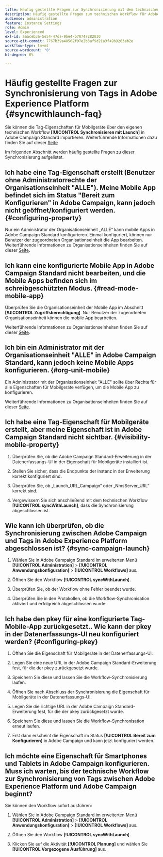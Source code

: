 ```yaml
---
title: Häufig gestellte Fragen zur Synchronisierung mit dem technischen Workflow für Launch
description: Häufig gestellte Fragen zum technischen Workflow für Adobe Launch
audience: administration
feature: Instance Settings
role: Admin
level: Experienced
exl-id: aaaceb3a-5e54-47da-9be4-b70747282830
source-git-commit: 7767b39a48502f97e2b3af9d21a3f49b9283ab2e
workflow-type: tm+mt
source-wordcount: '0'
ht-degree: 0%

---
```


# Häufig gestellte Fragen zur Synchronisierung von Tags in Adobe Experience Platform {#syncwithlaunch-faq}

Sie können die Tag-Eigenschaften für Mobilgeräte über den eigenen technischen Workflow **[!UICONTROL Synchronisieren mit Launch]** in Adobe Campaign Standard importieren. Weiterführende Informationen dazu finden Sie auf dieser [Seite](../../administration/using/technical-workflows.md)

Im folgenden Abschnitt werden häufig gestellte Fragen zu dieser Synchronisierung aufgelistet.

## Ich habe eine Tag-Eigenschaft erstellt (Benutzer ohne Administratorrechte der Organisationseinheit &quot;ALLE&quot;). Meine Mobile App befindet sich im Status &quot;Bereit zum Konfigurieren&quot; in Adobe Campaign, kann jedoch nicht geöffnet/konfiguriert werden. {#configuring-property}

Nur ein Administrator der Organisationseinheit „ALLE“ kann mobile Apps in Adobe Campaign Standard konfigurieren. Einmal konfiguriert, können nur Benutzer der zugeordneten Organisationseinheit die App bearbeiten. Weiterführende Informationen zu Organisationseinheiten finden Sie auf dieser [Seite](../../administration/using/organizational-units.md).

## Ich kann eine konfigurierte Mobile App in Adobe Campaign Standard nicht bearbeiten, und die Mobile Apps befinden sich im schreibgeschützten Modus. {#read-mode-mobile-app}

Überprüfen Sie die Organisationseinheit der Mobile App im Abschnitt **[!UICONTROL Zugriffsberechtigung]**. Nur Benutzer der zugeordneten Organisationseinheit können die mobile App bearbeiten.

Weiterführende Informationen zu Organisationseinheiten finden Sie auf dieser [Seite](../../administration/using/organizational-units.md).

## Ich bin ein Administrator mit der Organisationseinheit &quot;ALLE&quot; in Adobe Campaign Standard, kann jedoch keine Mobile Apps konfigurieren. {#org-unit-mobile}

Ein Administrator mit der Organisationseinheit &quot;ALLE&quot; sollte über Rechte für alle Eigenschaften für Mobilgeräte verfügen, um die Mobile App zu konfigurieren.

Weiterführende Informationen zu Organisationseinheiten finden Sie auf dieser [Seite](../../administration/using/organizational-units.md).

## Ich habe eine Tag-Eigenschaft für Mobilgeräte erstellt, aber meine Eigenschaft ist in Adobe Campaign Standard nicht sichtbar. {#visibility-mobile-property}

1. Überprüfen Sie, ob die Adobe Campaign Standard-Erweiterung in der Datenerfassungs-UI in der Eigenschaft für Mobilgeräte installiert ist.

1. Stellen Sie sicher, dass die Endpunkte der Instanz in der Erweiterung korrekt konfiguriert sind.

1. Überprüfen Sie, ob „Launch_URL_Campaign“ oder „NmsServer_URL“ korrekt sind.

1. Vergewissern Sie sich anschließend mit dem technischen Workflow **[!UICONTROL syncWithLaunch]**, dass die Synchronisierung abgeschlossen ist.

## Wie kann ich überprüfen, ob die Synchronisierung zwischen Adobe Campaign und Tags in Adobe Experience Platform abgeschlossen ist? {#sync-campaign-launch}

1. Wählen Sie in Adobe Campaign Standard im erweiterten Menü **[!UICONTROL Administration]** > **[!UICONTROL Anwendungskonfiguration]** > **[!UICONTROL Workflows]** aus.

1. Öffnen Sie den Workflow **[!UICONTROL syncWithLaunch]**.

1. Überprüfen Sie, ob der Workflow ohne Fehler beendet wurde.

1. Überprüfen Sie in den Protokollen, ob die Workflow-Synchronisation aktiviert und erfolgreich abgeschlossen wurde.

## Ich habe den pkey für eine konfigurierte Tag-Mobile-App zurückgesetzt.. Wie kann der pkey in der Datenerfassungs-UI neu konfiguriert werden? {#configuring-pkey}

1. Öffnen Sie die Eigenschaft für Mobilgeräte in der Datenerfassungs-UI.

1. Legen Sie eine neue URL in der Adobe Campaign Standard-Erweiterung fest, für die der pkey zurückgesetzt wurde.

1. Speichern Sie diese und lassen Sie die Workflow-Synchronisierung laufen.

1. Öffnen Sie nach Abschluss der Synchronisierung die Eigenschaft für Mobilgeräte in der Datenerfassungs-UI.

1. Legen Sie die richtige URL in der Adobe Campaign Standard-Erweiterung fest, für die der pkey zurückgesetzt wurde.

1. Speichern Sie diese und lassen Sie die Workflow-Synchronisation erneut laufen.

1. Erst dann erscheint die Eigenschaft im Status **[!UICONTROL Bereit zum Konfigurieren]** in Adobe Campaign und kann jetzt konfiguriert werden.

## Ich möchte eine Eigenschaft für Smartphones und Tablets in Adobe Campaign konfigurieren. Muss ich warten, bis der technische Workflow zur Synchronisierung von Tags zwischen Adobe Experience Platform und Adobe Campaign beginnt?

Sie können den Workflow sofort ausführen:

1. Wählen Sie in Adobe Campaign Standard im erweiterten Menü **[!UICONTROL Administration]** > **[!UICONTROL Anwendungskonfiguration]** > **[!UICONTROL Workflows]** aus.

1. Öffnen Sie den Workflow **[!UICONTROL syncWithLaunch]**.

1. Klicken Sie auf die Aktivität **[!UICONTROL Planung]** und wählen Sie **[!UICONTROL Vorgezogene Ausführung]** aus.
